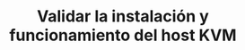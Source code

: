 ---
title: Validar la instalación y funcionamiento del host KVM
menu:
  sidebar:
    name: Validar host KVM
    identifier: validar-host-kvm
    parent: instalacion-kvm
    weight: 2
---